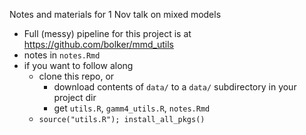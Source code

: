 Notes and materials for 1 Nov talk on mixed models

- Full (messy) pipeline for this project is at https://github.com/bolker/mmd_utils
- notes in `notes.Rmd`
- if you want to follow along
   - clone this repo, or
       - download contents of `data/` to a `data/` subdirectory in your project dir
       - get `utils.R`, `gamm4_utils.R`, `notes.Rmd`
   - `source("utils.R"); install_all_pkgs()`


